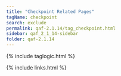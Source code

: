 ```yaml
---
title: "Checkpoint Related Pages"
tagName: checkpoint
search: exclude
permalink: qaf-2.1.14/tag_checkpoint.html
sidebar: qaf_2_1_14-sidebar
folder: qaf-2.1.14
---
```

{% include taglogic.html %}

{% include links.html %}
